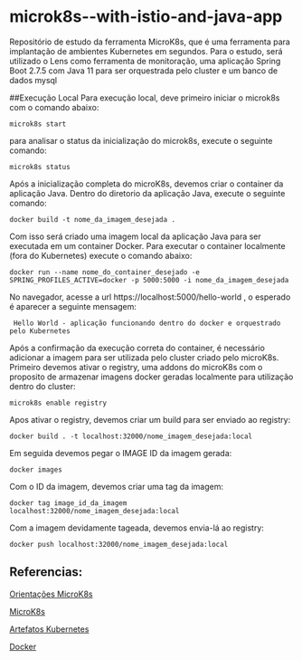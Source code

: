 # microk8s--with-istio-and-java-app

Repositório de estudo da ferramenta MicroK8s, que é uma ferramenta para implantação de ambientes Kubernetes em segundos. Para o estudo, será utilizado o Lens como ferramenta de monitoração, uma aplicação Spring Boot 2.7.5 com Java 11 para ser orquestrada pelo cluster e um banco de dados mysql

##Execução Local
Para execução local, deve primeiro iniciar o microk8s com o comando abaixo:

```
microk8s start
```

para analisar o status da inicialização do microk8s, execute o seguinte comando:

```
microk8s status
```

Após a inicialização completa do microK8s, devemos criar o container da aplicação Java. Dentro do diretorio da aplicação Java, execute o seguinte comando:

```
docker build -t nome_da_imagem_desejada .
```

Com isso será criado uma imagem local da aplicação Java para ser executada em um container Docker. Para executar o container localmente (fora do Kubernetes) execute o comando abaixo:

```
docker run --name nome_do_container_desejado -e SPRING_PROFILES_ACTIVE=docker -p 5000:5000 -i nome_da_imagem_desejada
```

No navegador, acesse a url https://localhost:5000/hello-world , o esperado é aparecer a seguinte mensagem:

```
 Hello World - aplicação funcionando dentro do docker e orquestrado pelo Kubernetes
```

Após a confirmação da execução correta do container, é necessário adicionar a imagem para ser utilizada pelo cluster criado pelo microK8s. Primeiro devemos ativar o registry, uma addons do microK8s com o proposito de armazenar imagens docker geradas localmente para utilização dentro do cluster:

```
microk8s enable registry
```

Apos ativar o registry, devemos criar um build para ser enviado ao registry:

```
docker build . -t localhost:32000/nome_imagem_desejada:local
```

Em seguida devemos pegar o IMAGE ID da imagem gerada:

```
docker images
```

Com o ID da imagem, devemos criar uma tag da imagem:

```
docker tag image_id_da_imagem localhost:32000/nome_imagem_desejada:local
```

Com a imagem devidamente tageada, devemos envia-lá ao registry:

```
docker push localhost:32000/nome_imagem_desejada:local
```

## Referencias:

[Orientações MicroK8s](https://www.gasparbarancelli.com/post/instalando-microk8s-no-Ubuntu?lang=pt)

[MicroK8s](https://microk8s.io/)

[Artefatos Kubernetes](https://kubernetes.io/docs/home/)

[Docker](https://docs.docker.com/)
